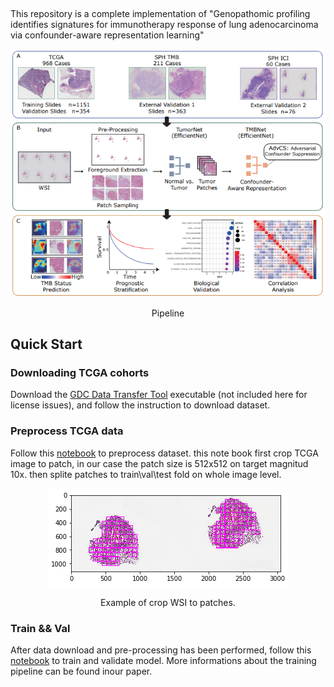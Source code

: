## 
This repository is a complete implementation of "Genopathomic profiling identifies signatures for immunotherapy response of lung adenocarcinoma via confounder-aware representation learning"
<div align="center">
  <img alt="pipeline" src="pic/pipeline.png" />
  <p>Pipeline</p>
</div>

## Quick Start
### Downloading TCGA cohorts

Download the [GDC Data Transfer Tool](https://gdc.cancer.gov/access-data/gdc-data-transfer-tool) executable (not included here for license issues), and follow the instruction to download dataset.


### Preprocess TCGA data
Follow this [notebook](tcga/dataset/crop_img_with_openslide.ipynb) to preprocess dataset. this note book first crop TCGA image to patch, in our case the patch size is 512x512 on target magnitud 10x. then splite patches to train\val\test fold on whole image level.
<div align="center">
  <img alt="Example of crop WSI to patches" src="pic/crop_sample.png" />
  <p>Example of crop WSI to patches.</p>
</div>

### Train && Val
After data download and pre-processing has been performed, 
follow this [notebook](tcga/tcga_tmb.ipynb) to train and validate model. More informations about the training pipeline can be found inour paper.

